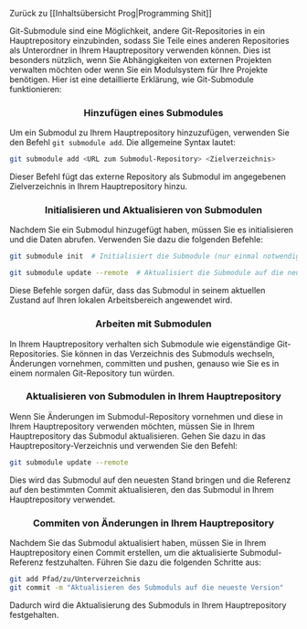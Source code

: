 Zurück zu [[Inhaltsübersicht Prog|Programming Shit]]

Git-Submodule sind eine Möglichkeit, andere Git-Repositories in ein Hauptrepository einzubinden, sodass Sie Teile eines anderen Repositories als Unterordner in Ihrem Hauptrepository verwenden können. Dies ist besonders nützlich, wenn Sie Abhängigkeiten von externen Projekten verwalten möchten oder wenn Sie ein Modulsystem für Ihre Projekte benötigen. Hier ist eine detaillierte Erklärung, wie Git-Submodule funktionieren:

<h3 align="center">Hinzufügen eines Submodules </h3>

Um ein Submodul zu Ihrem Hauptrepository hinzuzufügen, verwenden Sie den Befehl `git submodule add`. Die allgemeine Syntax lautet:

```bash
git submodule add <URL zum Submodul-Repository> <Zielverzeichnis>
```

Dieser Befehl fügt das externe Repository als Submodul im angegebenen Zielverzeichnis in Ihrem Hauptrepository hinzu.

<h3 align="center"> Initialisieren und Aktualisieren von Submodulen </h3>

Nachdem Sie ein Submodul hinzugefügt haben, müssen Sie es initialisieren und die Daten abrufen. Verwenden Sie dazu die folgenden Befehle:

```bash
git submodule init  # Initialisiert die Submodule (nur einmal notwendig)

git submodule update --remote  # Aktualisiert die Submodule auf die neueste Version
```

Diese Befehle sorgen dafür, dass das Submodul in seinem aktuellen Zustand auf Ihren lokalen Arbeitsbereich angewendet wird.

<h3 align="center"> Arbeiten mit Submodulen </h3>

In Ihrem Hauptrepository verhalten sich Submodule wie eigenständige Git-Repositories. Sie können in das Verzeichnis des Submoduls wechseln, Änderungen vornehmen, committen und pushen, genauso wie Sie es in einem normalen Git-Repository tun würden.

<h3 align="center">Aktualisieren von Submodulen in Ihrem Hauptrepository</h3>

Wenn Sie Änderungen im Submodul-Repository vornehmen und diese in Ihrem Hauptrepository verwenden möchten, müssen Sie in Ihrem Hauptrepository das Submodul aktualisieren. Gehen Sie dazu in das Hauptrepository-Verzeichnis und verwenden Sie den Befehl:

```bash
git submodule update --remote
```

Dies wird das Submodul auf den neuesten Stand bringen und die Referenz auf den bestimmten Commit aktualisieren, den das Submodul in Ihrem Hauptrepository verwendet.

<h3 align="center">Commiten von Änderungen in Ihrem Hauptrepository</h3>

Nachdem Sie das Submodul aktualisiert haben, müssen Sie in Ihrem Hauptrepository einen Commit erstellen, um die aktualisierte Submodul-Referenz festzuhalten. Führen Sie dazu die folgenden Schritte aus:

```bash
git add Pfad/zu/Unterverzeichnis
git commit -m "Aktualisieren des Submoduls auf die neueste Version"
```

Dadurch wird die Aktualisierung des Submoduls in Ihrem Hauptrepository festgehalten.

